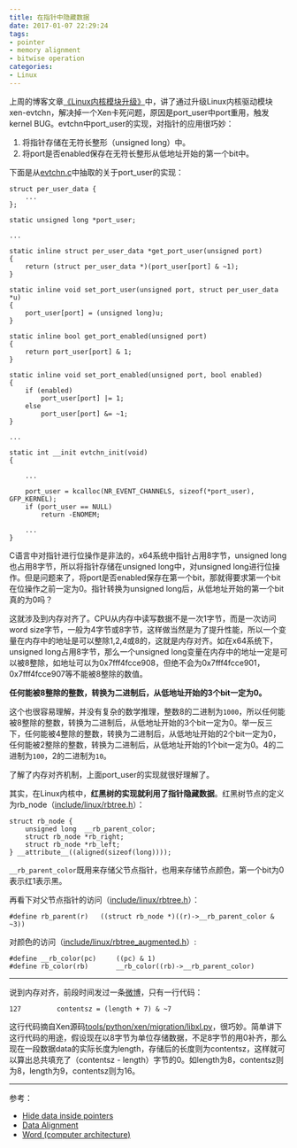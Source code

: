 ```yaml
---
title: 在指针中隐藏数据
date: 2017-01-07 22:29:24
tags:
- pointer
- memory alignment
- bitwise operation 
categories:
- Linux
---
```


上周的博客文章[《Linux内核模块升级》](https://consen.github.io/2016/12/30/upgrade-linux-kernel-module/)中，讲了通过升级Linux内核驱动模块xen-evtchn，解决掉一个Xen卡死问题，原因是port_user中port重用，触发kernel BUG。evtchn中port_user的实现，对指针的应用很巧妙：

1. 将指针存储在无符长整形（unsigned long）中。
2. 将port是否enabled保存在无符长整形从低地址开始的第一个bit中。

<!-- more -->

下面是从[evtchn.c](https://git.kernel.org/cgit/linux/kernel/git/stable/linux-stable.git/tree/drivers/xen/evtchn.c?h=v3.10.20)中抽取的关于port_user的实现：

```
struct per_user_data {
    ...
};

static unsigned long *port_user;

...

static inline struct per_user_data *get_port_user(unsigned port)
{
    return (struct per_user_data *)(port_user[port] & ~1);
}

static inline void set_port_user(unsigned port, struct per_user_data *u)
{
    port_user[port] = (unsigned long)u;
}

static inline bool get_port_enabled(unsigned port)
{
    return port_user[port] & 1;
}

static inline void set_port_enabled(unsigned port, bool enabled)
{
    if (enabled)
        port_user[port] |= 1;
    else
        port_user[port] &= ~1;
}

...

static int __init evtchn_init(void)
{

    ...

    port_user = kcalloc(NR_EVENT_CHANNELS, sizeof(*port_user), GFP_KERNEL);
    if (port_user == NULL)
        return -ENOMEM;

    ...
}
```

C语言中对指针进行位操作是非法的，x64系统中指针占用8字节，unsigned long也占用8字节，所以将指针存储在unsigned long中，对unsigned long进行位操作。但是问题来了，将port是否enabled保存在第一个bit，那就得要求第一个bit在位操作之前一定为0。指针转换为unsigned long后，从低地址开始的第一个bit真的为0吗？

这就涉及到内存对齐了。CPU从内存中读写数据不是一次1字节，而是一次访问word size字节，一般为4字节或8字节，这样做当然是为了提升性能，所以一个变量在内存中的地址是可以整除1,2,4或8的，这就是内存对齐。如在x64系统下，unsigned long占用8字节，那么一个unsigned long变量在内存中的地址一定是可以被8整除，如地址可以为0x7fff4fcce908，但绝不会为0x7fff4fcce901，0x7fff4fcce907等不能被8整除的数值。

**任何能被8整除的整数，转换为二进制后，从低地址开始的3个bit一定为0。**

这个也很容易理解，并没有复杂的数学推理，整数8的二进制为`1000`，所以任何能被8整除的整数，转换为二进制后，从低地址开始的3个bit一定为0。举一反三下，任何能被4整除的整数，转换为二进制后，从低地址开始的2个bit一定为0，任何能被2整除的整数，转换为二进制后，从低地址开始的1个bit一定为0。4的二进制为`100`，2的二进制为`10`。

了解了内存对齐机制，上面port_user的实现就很好理解了。

其实，在Linux内核中，**红黑树的实现就利用了指针隐藏数据**。红黑树节点的定义为rb_node（[include/linux/rbtree.h](https://git.kernel.org/cgit/linux/kernel/git/torvalds/linux.git/tree/include/linux/rbtree.h#n36)）：

```
struct rb_node {
    unsigned long  __rb_parent_color;
    struct rb_node *rb_right;
    struct rb_node *rb_left;
} __attribute__((aligned(sizeof(long))));
```

`__rb_parent_color`既用来存储父节点指针，也用来存储节点颜色，第一个bit为0表示红1表示黑。

再看下对父节点指针的访问（[include/linux/rbtree.h](https://git.kernel.org/cgit/linux/kernel/git/torvalds/linux.git/tree/include/linux/rbtree.h#n48)）：

```
#define rb_parent(r)   ((struct rb_node *)((r)->__rb_parent_color & ~3))
```

对颜色的访问（[include/linux/rbtree_augmented.h](https://git.kernel.org/cgit/linux/kernel/git/torvalds/linux.git/tree/include/linux/rbtree_augmented.h#n102)）:

```
#define __rb_color(pc)     ((pc) & 1)
#define rb_color(rb)       __rb_color((rb)->__rb_parent_color)
```

---

说到内存对齐，前段时间发过一条[微博](http://weibo.com/1996731561/Emg4Ytfty)，只有一行代码：

```
127         contentsz = (length + 7) & ~7
```

这行代码摘自Xen源码[tools/python/xen/migration/libxl.py](http://xenbits.xenproject.org/gitweb/?p=xen.git;a=blob;f=tools/python/xen/migration/libxl.py;hb=HEAD#l127)，很巧妙。简单讲下这行代码的用途，假设现在以8字节为单位存储数据，不足8字节的用0补齐，那么现在一段数据data的实际长度为length，存储后的长度则为contentsz，这样就可以算出总共填充了（contentsz - length）字节的0。如length为8，contentsz则为8，length为9，contentsz则为16。

---

参考：

- [Hide data inside pointers](http://arjunsreedharan.org/post/105266490272/hide-data-inside-pointers)
- [Data Alignment](http://www.songho.ca/misc/alignment/dataalign.html)
- [Word (computer architecture)][1]

[1]: https://en.wikipedia.org/wiki/Word_(computer_architecture)
